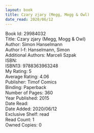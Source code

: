 ```yaml
---
layout: book
title: Czary zjary (Megg, Mogg & Owl)
date_read: 2020/06/12
---
```


Book Id: 29984032<br />
Title: Czary zjary (Megg, Mogg & Owl)<br />
Author: Simon Hanselmann<br />
Author l-f: Hanselmann, Simon<br />
Additional Authors: Marceli Szpak<br />
ISBN: <br />
ISBN13: 9788363963248<br />
My Rating: 5<br />
Average Rating: 4.06<br />
Publisher: Timof Comics<br />
Binding: Paperback<br />
Number of Pages: 360<br />
Year Published: 2015<br />
Date Read: <br />
Date Added: 2020/06/12<br />
Exclusive Shelf: read<br />
Read Count: 1<br />
Owned Copies: 0<br />

